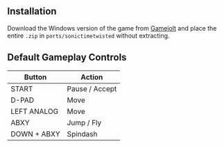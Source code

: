 ## Installation
Download the Windows version of the game from [Gamejolt](https://gamejolt.com/games/sonic-time-twisted/24775) and place the entire `.zip` in `ports/sonictimetwisted` without extracting.

## Default Gameplay Controls
| Button | Action |
|--|--|
|START|Pause / Accept|
|D-PAD|Move|
|LEFT ANALOG|Move|
|ABXY|Jump / Fly|
|DOWN + ABXY|Spindash|